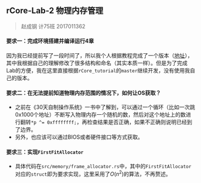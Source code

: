 ## rCore-Lab-2 物理内存管理

> 赵成钢 计75班 2017011362

#### 要求一：完成环境搭建并编译运行4章
因为我已经提前写了一段时间了，所以我个人根据教程完成了一个版本（[地址](https://github.com/LyricZhao/rCore-OS)），其中我根据自己的理解修改了很多结构和命名（其实本质一样）。但是为了完成Lab的方便，我在这里直接根据`rCore_tutorial`的`master`继续开发，没有使用我自己的版本。

#### 要求二：在无法提前知道物理内存范围的情况下，如何让OS获取？

- 之前在《30天自制操作系统》一书中了解到，可以通过一个循环（比如一次跳0x1000个地址）不断写入物理内存一个随机的数，然后对这个地址上的数进行翻转`*p ^= 0xffffffff;`，再检查结果是否正确，如果不正确则说明已经到了边界。
- 另外，也应该可以通过BIOS或者硬件接口等方式获取。

#### 要求三：实现`FirstFitAllocator`

- 具体代码在`src/memory/frame_allocator.rs`中，其中的`FirstFitAllocator`对应的`struct`即为要求实现，这里采用了$O(n^2)$的算法，不再赘述。